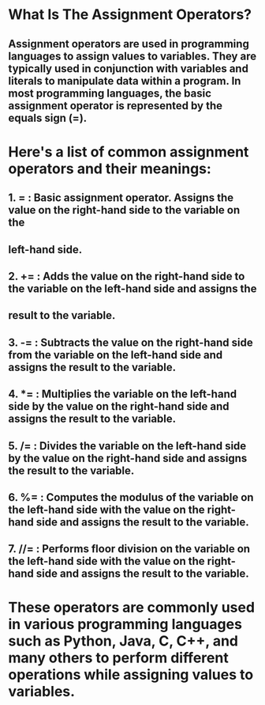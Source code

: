 # What Is The Assignment Operators?

## Assignment operators are used in programming languages to assign values to variables. They are typically used in conjunction with variables and literals to manipulate data within a program. In most programming languages, the basic assignment operator is represented by the equals sign (=).

# Here's a list of common assignment operators and their meanings:

## 1. **=** : Basic assignment operator. Assigns the value on the right-hand side to the variable on the

## left-hand side.
   
## 2. **+=** : Adds the value on the right-hand side to the variable on the left-hand side and assigns the 

## result to the variable.
   
## 3. **-=** : Subtracts the value on the right-hand side from the variable on the left-hand side and assigns the result to the variable.

## 4. ***=** : Multiplies the variable on the left-hand side by the value on the right-hand side and assigns the result to the variable.
   
## 5. **/=** : Divides the variable on the left-hand side by the value on the right-hand side and assigns the result to the variable.
  
## 6. **%=** : Computes the modulus of the variable on the left-hand side with the value on the right-hand side and assigns the result to the variable.

## 7. **//=** : Performs floor division on the variable on the left-hand side with the value on the right-hand side and assigns the result to the variable.

# These operators are commonly used in various programming languages such as Python, Java, C, C++, and many others to perform different operations while assigning values to variables.

